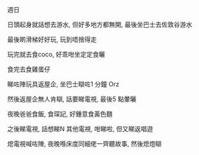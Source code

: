 週日

日頭起身就話想去游水, 但好多地方都無開, 最後坐巴士去佐敦谷游水

最後啲滑梯好好玩, 玩到唔捨得走

玩完就去食coco, 好乖咁坐定定食曬

食完去食雞蛋仔

睇咗陣玩具返屋企, 坐巴士瞓咗1 分鐘 Orz

然後返屋企無人肯瞓, 話要睇電視, 最後5 點暈曬

夜晚爸爸食飯, 食琛記, 好鍾意食黃色麵

之後睇電視, 話想睇N 其他電視, 咁睇啦, 但又睇返唱遊

熄電視喊咗陣, 夜晚喺床度同細佬一齊聽故事, 然後熄燈瞓
